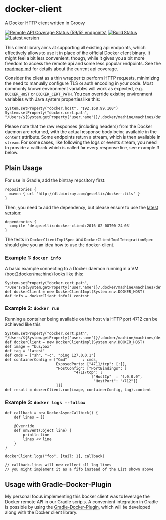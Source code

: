 # docker-client

A Docker HTTP client written in Groovy

[![Remote API Coverage Status (59/59 endpoints)](http://progressed.io/bar/100?title=api%20coverage)](https://github.com/gesellix/docker-client/blob/master/roadmap.md)
[![Build Status](https://travis-ci.org/gesellix/docker-client.svg)](https://travis-ci.org/gesellix/docker-client)
[![Latest version](https://api.bintray.com/packages/gesellix/docker-utils/docker-client/images/download.svg) ](https://bintray.com/gesellix/docker-utils/docker-client/_latestVersion)

This client library aims at supporting all existing api endpoints, which effectively allows
 to use it in place of the official Docker client binary. It might feel a bit less convenient, though,
 while it gives you a bit more freedom to access the remote api and some less popular endpoints.
 See the [roadmap.md](https://github.com/gesellix/docker-client/blob/master/roadmap.md) for details
 about the current api coverage.

Consider the client as a thin wrapper to perform HTTP requests, minimizing the need to manually configure
 TLS or auth encoding in your code. Most commonly known environment variables will work as expected,
 e.g. `DOCKER_HOST` or `DOCKER_CERT_PATH`. You can override existing environment variables with
 Java system properties like this:

    System.setProperty("docker.host", "192.168.99.100")
    System.setProperty("docker.cert.path", "/Users/${System.getProperty('user.name')}/.docker/machine/machines/default")

Please note that the raw responses (including headers) from the Docker daemon are returned, with the actual response body
 being available in the `content` attribute. Some endpoints return a stream, which is then available in `stream`.
 For some cases, like following the logs or events stream, you need to provide a callback which is called for every
 response line, see example 3 below.

## Plain Usage

For use in Gradle, add the bintray repository first:

    repositories {
      maven { url 'http://dl.bintray.com/gesellix/docker-utils' }
    }

Then, you need to add the dependency, but please ensure to use the [latest version](https://bintray.com/gesellix/docker-utils/docker-client/_latestVersion):

    dependencies {
      compile 'de.gesellix:docker-client:2016-02-08T00-24-03'
    }

The tests in `DockerClientImplSpec` and `DockerClientImplIntegrationSpec` should give you an idea how to use the docker-client.

### Example 1: `docker info`

A basic example connecting to a Docker daemon running in a VM (boot2docker/machine) looks like this:

    System.setProperty("docker.cert.path", "/Users/${System.getProperty('user.name')}/.docker/machine/machines/default")
    def dockerClient = new DockerClientImpl(System.env.DOCKER_HOST)
    def info = dockerClient.info().content

### Example 2: `docker run`

Running a container being available on the host via HTTP port 4712 can be achieved like this:

    System.setProperty("docker.cert.path", "/Users/${System.getProperty('user.name')}/.docker/machine/machines/default")
    def dockerClient = new DockerClientImpl(System.env.DOCKER_HOST)
    def image = "busybox"
    def tag = "latest"
    def cmds = ["sh", "-c", "ping 127.0.0.1"]
    def containerConfig = ["Cmd"       : cmds,
                           ExposedPorts: ["4711/tcp": [:]],
                           "HostConfig": ["PortBindings": [
                                   "4711/tcp": [
                                           ["HostIp"  : "0.0.0.0",
                                            "HostPort": "4712"]]
                           ]]]
    def result = dockerClient.run(image, containerConfig, tag).content

### Example 3: `docker logs --follow`

    def callback = new DockerAsyncCallback() {
        def lines = []

        @Override
        def onEvent(Object line) {
            println line
            lines << line
        }
    }

    dockerClient.logs("foo", [tail: 1], callback)

    // callback.lines will now collect all log lines
    // you might implement it as a fifo instead of the List shown above


## Usage with Gradle-Docker-Plugin

My personal focus implementing this Docker client was to leverage the Docker remote API in our Gradle scripts.
A convenient integration in Gradle is possible by using the [Gradle-Docker-Plugin](https://github.com/gesellix/gradle-docker-plugin),
which will be developed along with the Docker client library.
